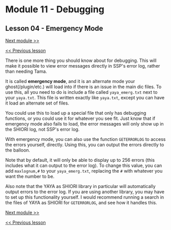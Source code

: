 # Module 11 - Debugging

## Lesson 04 - Emergency Mode

[Next module >>](../module_12_final_thoughts/00_what_to_do_next.md)

[<< Previous lesson](../module_11_debugging/03_common_error_messages.md)

There is one more thing you should know about for debugging. This will make it possible to view error messages directly in SSP's error log, rather than needing Tama.

It is called **emergency mode**, and it is an alternate mode your ghost(/plugin/etc.) will load into if there is an issue in the main dic files. To use this, all you need to do is include a file called `yaya_emerg.txt` next to your `yaya.txt`. This file is written exactly like `yaya.txt`, except you can have it load an alternate set of files.

You could use this to load up a special file that only has debugging functions, or you could use it for whatever you see fit. Just know that if emergency mode also fails to load, the error messages will only show up in the SHIORI log, not SSP's error log.

With emergency mode, you can also use the function `GETERRORLOG` to access the errors yourself, directly. Using this, you can output the errors directly to the balloon.

Note that by default, it will only be able to display up to 256 errors (this includes what it can output to the error log). To change this value, you can add `maxlognum,#` to your `yaya_emerg.txt`, replacing the `#` with whatever you want the number to be.

Also note that the YAYA as SHIORI library in particular will automatically output errors to the error log. If you are using another library, you may have to set up this functionality yourself. I would recommend running a search in the files of YAYA as SHIORI for `GETERRORLOG`, and see how it handles this.

[Next module >>](../module_12_final_thoughts/00_what_to_do_next.md)

[<< Previous lesson](../module_11_debugging/03_common_error_messages.md)
